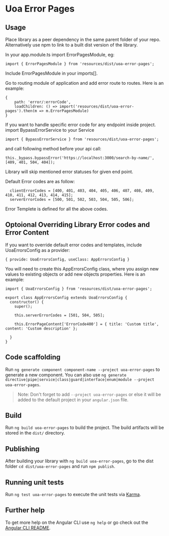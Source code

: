 # Uoa Error Pages

## Usage

Place library as a peer dependency in the same parent folder of your repo. Alternatively use npm to link to a built dist version of the library.

In your app.module.ts import ErrorPagesModule, eg:

`import { ErrorPagesModule } from 'resources/dist/uoa-error-pages';`

Include ErrorPagesModule in your imports[].

Go to routing module of application and add error route to routes. Here is an example:

```
{
    path: 'error/:errorCode',
    loadChildren: () => import('resources/dist/uoa-error-pages').then(m => m.ErrorPagesModule)
}
```

If you want to handle specific error code for any endpoint inside project. import BypassErrorService to your Service

`import { BypassErrorService } from 'resources/dist/uoa-error-pages';`

and call following method before your api call:

`this._bypass.bypassError('https://localhost:3000/search-by-name/', [409, 401, 504, 404]);`

Library will skip mentioned error statuses for given end point.

Default Error codes are as follow:

```
  clientErrorCodes = [400, 401, 403, 404, 405, 406, 407, 408, 409, 410, 411, 412, 413, 414, 415];
  serverErrorCodes = [500, 501, 502, 503, 504, 505, 506];
```

Error Templete is defined for all the above codes.

## Optoional Overriding Library Error codes and Error Content

If you want to override default error codes and templates, include UoaErrorsConfig as a provider:

`{ provide: UoaErrorsConfig, useClass: AppErrorsConfig }`

You will need to create this AppErrorsConfig class, where you assign new values to existing objects or add new objects properties. Here is an example:

```
import { UoaErrorsConfig } from 'resources/dist/uoa-error-pages';

export class AppErrorsConfig extends UoaErrorsConfig {
  constructor() {
    super();

    this.serverErrorCodes = [501, 504, 505];

    this.ErrorPageContent['ErrorCode400'] = { title: 'Custom title', content: 'Custom description' };

  }
}

```

## Code scaffolding

Run `ng generate component component-name --project uoa-error-pages` to generate a new component. You can also use `ng generate directive|pipe|service|class|guard|interface|enum|module --project uoa-error-pages`.

> Note: Don't forget to add `--project uoa-error-pages` or else it will be added to the default project in your `angular.json` file.

## Build

Run `ng build uoa-error-pages` to build the project. The build artifacts will be stored in the `dist/` directory.

## Publishing

After building your library with `ng build uoa-error-pages`, go to the dist folder `cd dist/uoa-error-pages` and run `npm publish`.

## Running unit tests

Run `ng test uoa-error-pages` to execute the unit tests via [Karma](https://karma-runner.github.io).

## Further help

To get more help on the Angular CLI use `ng help` or go check out the [Angular CLI README](https://github.com/angular/angular-cli/blob/master/README.md).
